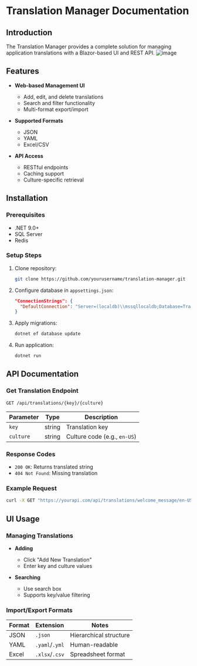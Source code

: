 # Translation Manager Documentation

## Introduction
The Translation Manager provides a complete solution for managing application translations with a Blazor-based UI and REST API.
![image](https://github.com/user-attachments/assets/b364e562-d9ca-4316-a280-efda34bd0329)


## Features

- **Web-based Management UI**
  - Add, edit, and delete translations
  - Search and filter functionality
  - Multi-format export/import

- **Supported Formats**
  - JSON
  - YAML
  - Excel/CSV

- **API Access**
  - RESTful endpoints
  - Caching support
  - Culture-specific retrieval

## Installation

### Prerequisites

- .NET 9.0+
- SQL Server
- Redis 

### Setup Steps

1. Clone repository:
   ```bash
   git clone https://github.com/yourusername/translation-manager.git
   ```

2. Configure database in `appsettings.json`:
   ```json
   "ConnectionStrings": {
     "DefaultConnection": "Server=(localdb)\\mssqllocaldb;Database=TranslationManager;Trusted_Connection=True;"
   }
   ```

3. Apply migrations:
   ```bash
   dotnet ef database update
   ```

4. Run application:
   ```bash
   dotnet run
   ```

## API Documentation

### Get Translation Endpoint
```http
GET /api/translations/{key}/{culture}
```

| Parameter | Type   | Description                   |
|-----------|--------|-------------------------------|
| `key`     | string | Translation key               |
| `culture` | string | Culture code (e.g., `en-US`)  |

### Response Codes

- `200 OK`: Returns translated string  
- `404 Not Found`: Missing translation

### Example Request
```bash
curl -X GET "https://yourapi.com/api/translations/welcome_message/en-US"
```

## UI Usage

### Managing Translations

- **Adding**
  - Click "Add New Translation"
  - Enter key and culture values

- **Searching**
  - Use search box
  - Supports key/value filtering

### Import/Export Formats

| Format | Extension     | Notes              |
|--------|---------------|--------------------|
| JSON   | `.json`       | Hierarchical structure |
| YAML   | `.yaml`/`.yml`| Human-readable     |
| Excel  | `.xlsx`/`.csv`| Spreadsheet format  |


